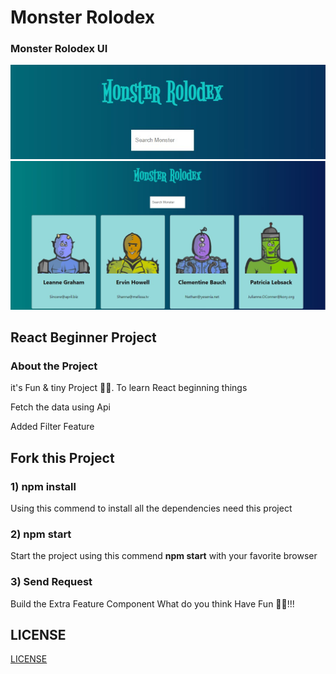 # Monster Rolodex

### Monster Rolodex UI

<img src="./src/images/monster title.jpg" alt="" srcset="" />
<img src="./src/images/monster rolodex.jpg" alt="" srcset="" />

## React Beginner Project

### About the Project

<p>it's Fun & tiny Project 🤩🤩. To learn React beginning things</p>
<p>Fetch the data using Api</p>
<p>Added Filter Feature</p>

## Fork this Project

### 1) npm install

<p>Using this commend to install all the dependencies need this project</p>

### 2) npm start

<p>Start the project using this commend <b>npm start</b> with your favorite browser</p>

### 3) Send Request

<p>Build the Extra Feature Component What do you think Have Fun 🤩🤩!!!</p>

## LICENSE

[LICENSE](LICENSE)
